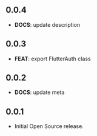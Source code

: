 ## 0.0.4

- **DOCS**: update description

## 0.0.3

- **FEAT**: export FlutterAuth class

## 0.0.2

- **DOCS**: update meta

## 0.0.1

* Initial Open Source release.
